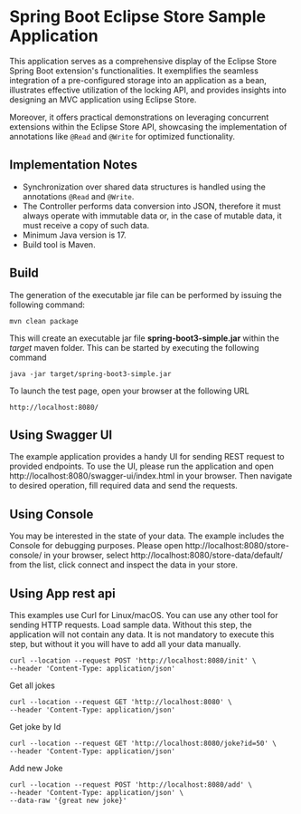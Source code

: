 # Spring Boot Eclipse Store Sample Application

This application serves as a comprehensive display of the Eclipse Store Spring Boot extension's functionalities. It exemplifies the seamless integration of a pre-configured storage into an application as a bean, illustrates effective utilization of the locking API, and provides insights into designing an MVC application using Eclipse Store.

Moreover, it offers practical demonstrations on leveraging concurrent extensions within the Eclipse Store API, showcasing the implementation of annotations like `@Read` and `@Write` for optimized functionality.

## Implementation Notes
* Synchronization over shared data structures is handled using the annotations `@Read` and `@Write`.
* The Controller performs data conversion into JSON, therefore it must always operate with immutable data or, in the case of mutable data, it must receive a copy of such data.
* Minimum Java version is 17.
* Build tool is Maven.

## Build

The generation of the executable jar file can be performed by issuing the following command:

```shell
mvn clean package
```

This will create an executable jar file **spring-boot3-simple.jar** within the _target_ maven folder. This can be started by executing the following command

```shell
java -jar target/spring-boot3-simple.jar
```

To launch the test page, open your browser at the following URL
```shell
http://localhost:8080/  
```

## Using Swagger UI

The example application provides a handy UI for sending REST request to provided endpoints. To use the UI, please run  the application
and open http://localhost:8080/swagger-ui/index.html in your browser. Then navigate to desired operation, fill required data and send the requests.

## Using Console

You may be interested in the state of your data. The example includes the Console for debugging purposes. Please open 
http://localhost:8080/store-console/ in your browser, select http://localhost:8080/store-data/default/ from the list, 
click connect and inspect the data in your store.


## Using App rest api
This examples use Curl for Linux/macOS. You can use any other tool for sending HTTP requests.
Load sample data. Without this step, the application will not contain any data. It is not mandatory to execute this step, but without it you will have to add all your data manually.
```shell
curl --location --request POST 'http://localhost:8080/init' \
--header 'Content-Type: application/json'
```

Get all jokes
```shell
curl --location --request GET 'http://localhost:8080' \
--header 'Content-Type: application/json'
```

Get joke by Id
```shell
curl --location --request GET 'http://localhost:8080/joke?id=50' \
--header 'Content-Type: application/json' 
```

Add new Joke
```shell
curl --location --request POST 'http://localhost:8080/add' \
--header 'Content-Type: application/json' \
--data-raw '{great new joke}'
```
